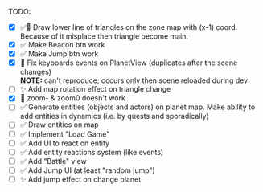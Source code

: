 TODO:

- [x] ✅🐞 Draw lower line of triangles on the zone map with (x-1) coord. Because of it misplace then triangle become main.
- [x] ✅ Make Beacon btn work
- [x] ✅ Make Jump btn work
- [x] 🐞 Fix keyboards events on PlanetView (duplicates after the scene changes)<br/>
      **NOTE:** can't reproduce; occurs only then scene reloaded during dev
- [ ] ✨ Add map rotation effect on triangle change
- [x] 🐞 zoom- & zoom0 doesn't work
- [ ] ✅ Generate entities (objects and actors) on planet map. Make ability to add entities in dynamics (i.e. by quests and sporadically)
- [ ] ✅ Draw entities on map
- [ ] ✅ Implement "Load Game"
- [ ] ✅ Add UI to react on entity
- [ ] ✅ Add entity reactions system (like events)
- [ ] ✅ Add "Battle" view
- [ ] ✅ Add Jump UI (at least "random jump")
- [ ] ✨ Add jump effect on change planet

